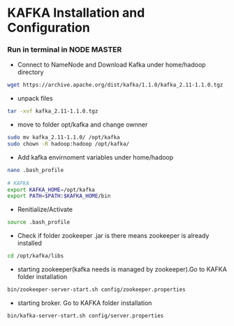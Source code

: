 # KAFKA Installation and Configuration

### Run in terminal in NODE MASTER

* Connect to NameNode and Download Kafka under home/hadoop directory
```bash
wget https://archive.apache.org/dist/kafka/1.1.0/kafka_2.11-1.1.0.tgz
```

* unpack files
```bash
tar -xvf kafka_2.11-1.1.0.tgz
```

* move to folder opt/kafka and change ownner
```bash
sudo mv kafka_2.11-1.1.0/ /opt/kafka 
sudo chown -R hadoop:hadoop /opt/kafka/
```

* Add kafka envirnoment variables under home/hadoop
```bash  
nano .bash_profile
 
# KAFKA
export KAFKA_HOME=/opt/kafka
export PATH=$PATH:$KAFKA_HOME/bin
```     

* Renitialize/Activate
```bash   
source .bash_profile
``` 

* Check if folder zookeeper .jar is there means zookeeper is already installed
```bash   
cd /opt/kafka/libs
``` 

* starting zookeeper(kafka needs is managed by zookeeper).Go to KAFKA folder installation 
```bash 
bin/zookeeper-server-start.sh config/zookeeper.properties
``` 

* starting broker. Go to KAFKA folder installation
```bash 
bin/kafka-server-start.sh config/server.properties
``` 
